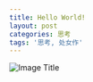 ```yaml
---
title: Hello World!
layout: post
categories: 思考
tags: '思考, 处女作'
---
```

![Image Title](https://img3.doubanio.com/view/note/l/public/p54748225.webp)